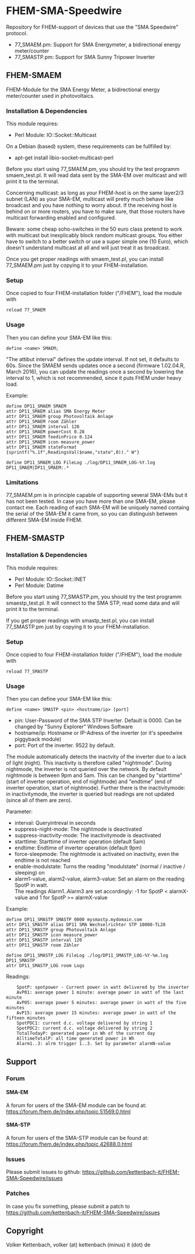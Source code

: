 # FHEM-SMA-Speedwire
Repository for FHEM-support of devices that use the "SMA Speedwire" protocol.

* 77_SMAEM.pm: Support for SMA Energymeter, a bidirectional energy meter/counter
* 77_SMASTP.pm: Support for SMA Sunny Tripower Inverter


## FHEM-SMAEM
FHEM-Module for the SMA Energy Meter, a bidirectional energy meter/counter 
used in photovoltaics.

### Installation & Dependencies

This module requires:
- Perl Module: IO::Socket::Multicast

On a Debian (based) system, these requirements can be fullfilled by:
- apt-get install libio-socket-multicast-perl

Before you start using 77_SMAEM.pm, you should try the test
programm smaem_test.pl. It will read data sent by the SMA-EM
over multicast and will print it to the terminal.

Concerning multicast: as long as your FHEM-host is on the same layer2/3 subnet (LAN)
as your SMA-EM, multicast will pretty much behave like broadcast and
you have nothing to worry about.
If the receiving host is behind on or more routers, you have to make sure,
that those routers have multicast forwarding enabled and configured.

Beware: some cheap soho-switches in the 50 euro class pretend to work with 
multicast but inexplicably block random multicast groups. 
You either have to switch to a better switch or use a super simple one (10 Euro),
which doesn't understand multicast at all and will just treat it as broadcast.

Once you get proper readings with smaem_test.pl, you can install 77_SMAEM.pm
just by copying it to your FHEM-installation.

### Setup

Once copied to four FHEM-installation folder ("/FHEM"), load the module with

	reload 77_SMAEM

### Usage

Then you can define your SMA-EM like this: 

	define <name> SMAEM;

"The attibut interval" defines the update interval. If not set, it defaults to 60s. 
Since the SMAEM sends updates once a second (firmware 1.02.04.R, March 2016), 
you can update the readings once a second by lowering the interval to 1, which 
is not recommended, since it puts FHEM under heavy load. 

Example:

	define DP11_SMAEM SMAEM
	attr DP11_SMAEM alias SMA Energy Meter
	attr DP11_SMAEM group Photovoltaik Anlage
	attr DP11_SMAEM room Zähler
	attr DP11_SMAEM interval 120
	attr DP11_SMAEM powerCost 0.28
	attr DP11_SMAEM feedinPrice 0.124
	attr DP11_SMAEM icon measure_power
	attr DP11_SMAEM stateFormat {sprintf("%.1f",ReadingsVal($name,"state",0))." W"}

	define DP11_SMAEM_LOG FileLog ./log/DP11_SMAEM_LOG-%Y.log DP11_SMAEM|DP11_SMAEM:.*


### Limitations
77_SMAEM.pm is in principle capable of supporting several SMA-EMs but it has not been tested.
In case you have more than one SMA-EM, please contact me.
Each reading of each SMA-EM will be uniquely named containg the serial of the SMA-EM it came from,
so you can distinguish between different SMA-EM inside FHEM.


## FHEM-SMASTP

### Installation & Dependencies

This module requires:
- Perl Module: IO::Socket::INET
- Perl Module: Datime

Before you start using 77_SMASTP.pm, you should try the test
programm smaestp_test.pl. It will connect to the SMA STP, read some data
and will print it to the terminal.

If you get proper readings with smastp_test.pl, you can install 77_SMASTP.pm
just by copying it to your FHEM-installation.

### Setup

Once copied to four FHEM-installation folder ("/FHEM"), load the module with

	reload 77_SMASTP

### Usage

Then you can define your SMA-EM like this: 

	define <name> SMASTP <pin> <hostname/ip> [port]

* pin: User-Password of the SMA STP Inverter. Default is 0000. Can be changed by "Sunny Explorer" Windows Software
* hostname/ip: Hostname or IP-Adress of the inverter (or it's speedwire piggyback module)
* port: Port of the inverter. 9522 by default.

The module automatically detects the inactvity of the inverter due to a lack of light (night). 
This inactivity is therefore called "nightmode". During nightmode, the inverter is not queried over the network.
By default nightmode is between 9pm and 5am. This can be changed by "starttime" (start of inverter 
operation, end of nightmode) and "endtime" (end of inverter operation, start of nightmode).
Further there is the inactivitymode: in inactivitymode, the inverter is queried but readings are not updated (since all of them are zero).

Parameter:

* interval: Queryintreval in seconds
* suppress-night-mode: The nightmode is deactivated
* suppress-inactivity-mode: The inactivitymode is deactivated
* starttime: Starttime of inverter operation (default 5am)
* endtime: Endtime of inverter operation (default 9pm)
* force-sleepmode: The nightmode is activated on inactivity, even the endtime is not reached
* enable-modulstate: Turns the reading "modulstate" (normal / inactive / sleeping) on
* alarm1-value, alarm2-value, alarm3-value: Set an alarm on the reading SpotP in watt.<br>
The readings Alarm1..Alarm3 are set accordingly: -1 for SpotP < alarmX-value and 1 for SpotP >= alarmX-value

Example:

	define DP11_SMASTP SMASTP 0000 mysmastp.mydomain.com
	attr DP11_SMASTP alias DP11 SMA Wechselrichter STP 10000-TL20
	attr DP11_SMASTP group Photovoltaik Anlage
	attr DP11_SMASTP icon measure_power
	attr DP11_SMASTP interval 120
	attr DP11_SMASTP room Zähler

	define DP11_SMASTP_LOG FileLog ./log/DP11_SMASTP_LOG-%Y-%m.log  DP11_SMASTP
	attr DP11_SMASTP_LOG room Logs

Readings:

        SpotP: spotpower - Current power in watt delivered by the inverter
        AvP01: average power 1 minute: average power in watt of the last minute
        AvP05: average power 5 minutes: average power in watt of the five minutes
        AvP15: average power 15 minutes: average power in watt of the fifteen minutes
        SpotPDC1: current d.c. voltage delivered by string 1
        SpotPDC2: current d.c. voltage delivered by string 2
        TotalTodayP: generated power in Wh of the current day
        AlltimeTotalP: all time generated power in Wh
        Alarm1..3: alrm trigger 1..3. Set by parameter alarmN-value


## Support

### Forum
#### SMA-EM
A forum for users of the SMA-EM module can be found at:
https://forum.fhem.de/index.php/topic,51569.0.html

#### SMA-STP
A forum for users of the SMA-STP module can be found at:
https://forum.fhem.de/index.php/topic,42688.0.html

### Issues
Please submit issues to github:
https://github.com/kettenbach-it/FHEM-SMA-Speedwire/issues

### Patches
In case you fix something, please submit a patch to
https://github.com/kettenbach-it/FHEM-SMA-Speedwire/issues

## Copyright
Volker Kettenbach, volker (at) kettenbach (minus) it (dot) de

